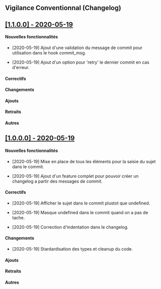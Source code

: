 ## Vigilance Conventionnal (Changelog)

[//]: # "TEMPLATE"

## [[1.1.0.0] - 2020-05-19](https://git.vigilance.local/git@github.com:MedianAura/vigilance-conventionnal/blob/master/CHANGELOG.md)
    
#### Nouvelles fonctionnalités

- [2020-05-19] Ajout d'une validation du message de commit pour utilisation dans le hook commit_msg.

- [2020-05-19] Ajout d'un option pour 'retry' le dernier commit en cas d'erreur.

#### Correctifs

#### Changements

#### Ajouts

#### Retraits

#### Autres

## [[1.0.0.0] - 2020-05-19](https://git.vigilance.local/vigilance-conventionnal/blob/master/CHANGELOG.md)
   
#### Nouvelles fonctionnalités

- [2020-05-19] Mise en place de tous les éléments pour la saisie du sujet dans le commit.

- [2020-05-19] Ajout d'un feature complet pour pouvoir créer un changelog a partir des messages de commit.

#### Correctifs

- [2020-05-19] Afficher le sujet dans le commit plustot que undefined.

- [2020-05-19] Masque undefined dans le commit quand on a pas de tache.

- [2020-05-19] Correction d'indentation dans le changelog.

#### Changements

- [2020-05-19] Stardardisation des types et cleanup du code.

#### Ajouts

#### Retraits

#### Autres